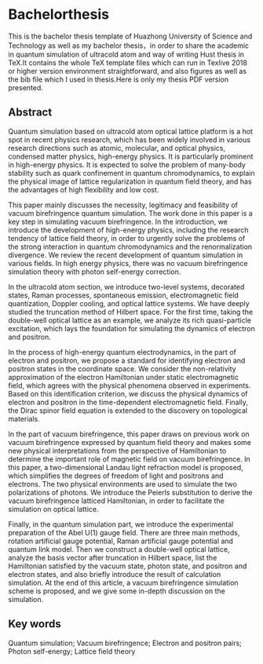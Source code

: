 # Bachelorthesis
This is the  bachelor thesis template of Huazhong University of Science and Technology as well as my bachelor thesis，in order to share the academic in quantum simulation of ultracold atom and way of writing Hust thesis in TeX.It contains the whole TeX template files which can run in Texlive 2018 or higher version environment straightforward, and also figures as well as the bib file which I used in thesis.Here is only my thesis PDF version presented. 
## Abstract
Quantum simulation based on ultracold atom optical lattice platform is a hot spot in recent physics research, which has been widely involved in various research directions such as atomic, molecular, and optical physics, condensed matter physics, high-energy physics. It is particularly prominent in high-energy physics. It is expected to solve the problem of many-body stability such as quark confinement in quantum chromodynamics, to explain the physical image of lattice regularization in quantum field theory, and has the advantages of high flexibility and low cost.

This paper mainly discusses the necessity, legitimacy and feasibility of vacuum birefringence quantum simulation. The work done in this paper is a key step in simulating vacuum birefringence. In the introduction, we introduce the development of high-energy physics, including the research tendency of lattice field theory, in order to urgently solve the problems of the strong interaction in quantum chromodynamics and the renormalization divergence. We review the recent development of quantum simulation in various fields. In high energy physics, there was no vacuum birefringence simulation theory with photon self-energy correction.

In the ultracold atom section, we introduce two-level systems, decorated states, Raman processes, spontaneous emission, electromagnetic field quantization, Doppler cooling, and optical lattice systems. We have deeply studied the truncation method of Hilbert space. For the first time, taking the double-well optical lattice as an example, we analyze its rich quasi-particle excitation, which lays the foundation for simulating the dynamics of electron and positron.

In the process of high-energy quantum electrodynamics, in the part of electron and positron, we propose a standard for identifying electron and positron states in the coordinate space. We consider the non-relativity approximation of the electron Hamiltonian under static electromagnetic field, which agrees with the physical phenomena observed in experiments. Based on this identification criterion, we discuss the physical dynamics of electron and positron in the time-dependent electromagnetic field. Finally, the Dirac spinor field equation is extended to the discovery on topological materials. 

In the part of vacuum birefringence, this paper draws on previous work on vacuum birefringence expressed by quantum field theory and makes some new physical interpretations from the perspective of Hamiltonian to determine the important role of magnetic field on vacuum birefringence. In this paper, a two-dimensional Landau light refraction model is proposed, which simplifies the degrees of freedom of light and positrons and electrons. The two physical environments are used to simulate the two polarizations of photons. We introduce the Peierls substitution to derive the vacuum birefringence latticed Hamiltonian, in order to facilitate the simulation on optical lattice.

Finally, in the quantum simulation part, we introduce the experimental preparation of the Abel U(1) gauge field. There are three main methods, rotation artificial gauge potential, Raman artificial gauge potential and quantum link model. Then we construct a double-well optical lattice, analyze the basis vector after truncation in Hilbert space, list the Hamiltonian satisfied by the vacuum state, photon state, and positron and electron states, and also briefly introduce the result of calculation simulation. At the end of this article, a vacuum birefringence simulation scheme is proposed, and we give some in-depth discussion on the simulation.
## Key words
Quantum simulation; Vacuum birefringence; Electron and positron pairs; Photon self-energy; Lattice field theory
